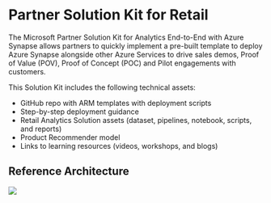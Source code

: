 # Partner Solution Kit for Retail

The Microsoft Partner Solution Kit for Analytics End-to-End with Azure Synapse allows partners to quickly implement a pre-built template to deploy Azure Synapse alongside other Azure Services to drive sales demos, Proof of Value (POV), Proof of Concept (POC) and Pilot engagements with customers.

This Solution Kit includes the following technical assets:
* GitHub repo with ARM templates with deployment scripts 
* Step-by-step deployment guidance
* Retail Analytics Solution  assets (dataset, pipelines, notebook, scripts, and reports)
* Product Recommender model
* Links to learning resources (videos, workshops, and blogs)

## Reference Architecture
![](https://github.com/jchinchillaMSFT/wwcsu-psk-synapse-retail/blob/4339afd8142772dfbe9b7f5dde5bbe57ba534397/media/SynapseRetailReferenceArchitecture.png)
